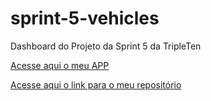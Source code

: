 # sprint-5-vehicles
Dashboard do Projeto da Sprint 5 da TripleTen

[Acesse aqui o meu APP](https://sprint-5-vehicles-zt6b.onrender.com/)

[Acesse aqui o link para o meu repositório](https://github.com/raphaelyugo/sprint-5-vehicles)

